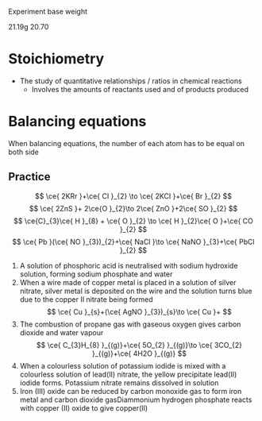 Experiment 
base weight


21.19g
20.70
# Stoichiometry
- The study of quantitative relationships / ratios in chemical reactions
	- Involves the amounts of reactants used and of products produced
# Balancing equations
When balancing equations, the number of each atom has to be equal on both side
## Practice

$$
\ce{ 2KRr }+\ce{ CI }_{2} \to \ce{ 2KCI }+\ce{ Br }_{2}
$$
$$
\ce{ 2ZnS }+ 2\ce{O }_{2}\to 2\ce{ ZnO }+2\ce{ SO }_{2}
$$
$$
\ce{C}_{3}\ce{ H }_{8} + \ce{ O }_{2} \to \ce{ H }_{2}\ce{ O }+\ce{ CO }_{2}
$$
$$
\ce{ Pb }(\ce{ NO }_{3})_{2}+\ce{ NaCl }\to \ce{ NaNO }_{3}+\ce{ PbCl }_{2}
$$
1. A solution of phosphoric acid is neutralised with sodium hydroxide solution, forming sodium phosphate and water
2. When a wire made of copper metal is placed in a solution of silver nitrate, silver metal is deposited on the wire and the solution turns blue due to the copper II nitrate being formed
$$
\ce{ Cu }_{s}+(\ce{ AgNO }_{3})_{s}\to \ce{ Cu }+
$$
3. The combustion of propane gas with gaseous oxygen gives carbon dioxide and water vapour
$$
\ce{ C_{3}H_{8} }_{(g)}+\ce{ 5O_{2} }_{(g)}\to \ce{ 3CO_{2} }_{(g)}+\ce{ 4H2O }_{(g)}
$$
4. When a colourless solution of potassium iodide is mixed with a colourless solution of lead(II) nitrate, the yellow precipitate lead(II) iodide forms. Potassium nitrate remains dissolved in solution
5. Iron (III) oxide can be reduced by carbon monoxide gas to form iron metal and carbon dioxide gasDiammonium hydrogen phosphate reacts with copper (II) oxide to give copper(II)